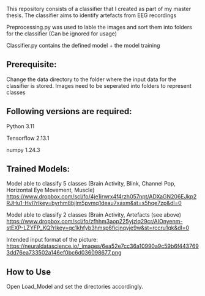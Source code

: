 This repository consists of a classifier that I created as part of my master thesis. 
The classifier aims to identify artefacts from EEG recordings

Preprocessing.py was used to lable the images and sort them into folders for the classifier (Can be ignored for usage)

Classifier.py contains the defined model + the model training

## Prerequisite: 
Change the data directory to the folder where the input data for the classifier is stored. Images need to be seperated into folders to represent classes

## Following versions are required:

Python 3.11

Tensorflow 2.13.1

numpy 1.24.3

## Trained Models:
Model able to classify 5 classes (Brain Activity, Blink, Channel Pop, Horizontal Eye Movement, Muscle) https://www.dropbox.com/scl/fo/4je1irwrx4f4rzh057npt/ADXaGN206EJkp2RJHu1-HvI?rlkey=byrhm8bjlm5pvmq1deau7xaxm&st=s5hqe7zp&dl=0

Model able to classify 2 classes (Brain Activity, Artefacts (see above) https://www.dropbox.com/scl/fo/zfhhm3aop225yjzlq29cr/AIOnyenm-stEXP-LZYFP_KQ?rlkey=qc1khfyb3hmsp6ficjnqyje9w&st=rccru1qk&dl=0

Intended input format of the picture: https://neuraldatascience.io/_images/6ea52e7cc36a10990a9c59b6f4437693dd76ea733502a146ef0bc6d036098677.png

## How to Use 
Open Load_Model and set the directories accordingly.
